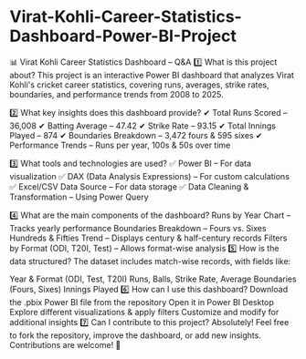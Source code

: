 # Virat-Kohli-Career-Statistics-Dashboard-Power-BI-Project

📊 Virat Kohli Career Statistics Dashboard – Q&A
1️⃣ What is this project about?
This project is an interactive Power BI dashboard that analyzes Virat Kohli's cricket career statistics, covering runs, averages, strike rates, boundaries, and performance trends from 2008 to 2025.

2️⃣ What key insights does this dashboard provide?
✔ Total Runs Scored – 36,008
✔ Batting Average – 47.42
✔ Strike Rate – 93.15
✔ Total Innings Played – 874
✔ Boundaries Breakdown – 3,472 fours & 595 sixes
✔ Performance Trends – Runs per year, 100s & 50s over time

3️⃣ What tools and technologies are used?
✅ Power BI – For data visualization
✅ DAX (Data Analysis Expressions) – For custom calculations
✅ Excel/CSV Data Source – For data storage
✅ Data Cleaning & Transformation – Using Power Query

4️⃣ What are the main components of the dashboard?
Runs by Year Chart – Tracks yearly performance
Boundaries Breakdown – Fours vs. Sixes
Hundreds & Fifties Trend – Displays century & half-century records
Filters by Format (ODI, T20I, Test) – Allows format-wise analysis
5️⃣ How is the data structured?
The dataset includes match-wise records, with fields like:

Year & Format (ODI, Test, T20I)
Runs, Balls, Strike Rate, Average
Boundaries (Fours, Sixes)
Innings Played
6️⃣ How can I use this dashboard?
Download the .pbix Power BI file from the repository
Open it in Power BI Desktop
Explore different visualizations & apply filters
Customize and modify for additional insights
7️⃣ Can I contribute to this project?
Absolutely! Feel free to fork the repository, improve the dashboard, or add new insights. Contributions are welcome! 🚀











